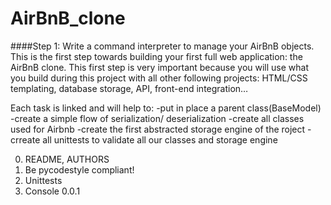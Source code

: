 # AirBnB_clone
####Step 1: Write a command interpreter to manage your AirBnB objects.
This is the first step towards building your first full web application: the AirBnB clone. This first step is very important because you will use what you build during this project with all other following projects: HTML/CSS templating, database storage, API, front-end integration…

Each task is linked and will help to:
-put in place a parent class(BaseModel)
-create a simple flow of serialization/ deserialization
-create all classes used for Airbnb
-create the first abstracted storage engine of the roject
-crreate all unittests to validate all our classes and storage engine


0. README, AUTHORS
1. Be pycodestyle compliant!
2. Unittests
6. Console 0.0.1
